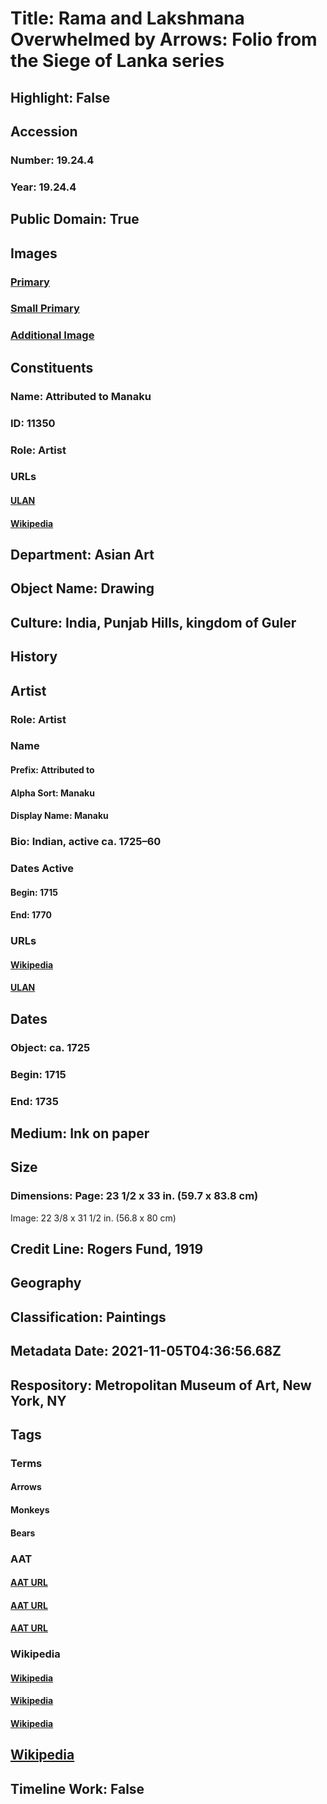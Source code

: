 # Title: Rama and Lakshmana Overwhelmed by Arrows: Folio from the Siege of Lanka series
## Highlight: False
## Accession
### Number: 19.24.4
### Year: 19.24.4
## Public Domain: True
## Images
### [Primary](https://images.metmuseum.org/CRDImages/as/original/DP227584.jpg)
### [Small Primary](https://images.metmuseum.org/CRDImages/as/web-large/DP227584.jpg)
### [Additional Image](https://images.metmuseum.org/CRDImages/as/original/LC-19_24_4_002.jpg)
## Constituents
### Name: Attributed to Manaku
### ID: 11350
### Role: Artist
### URLs
#### [ULAN](http://vocab.getty.edu/page/ulan/500321989)
#### [Wikipedia](https://www.wikidata.org/wiki/Q16611568)
## Department: Asian Art
## Object Name: Drawing
## Culture: India, Punjab Hills, kingdom of Guler
## History
## Artist
### Role: Artist
### Name
#### Prefix: Attributed to
#### Alpha Sort: Manaku
#### Display Name: Manaku
### Bio: Indian, active ca. 1725–60
### Dates Active
#### Begin: 1715
#### End: 1770
### URLs
#### [Wikipedia](https://www.wikidata.org/wiki/Q16611568)
#### [ULAN](http://vocab.getty.edu/page/ulan/500321989)
## Dates
### Object: ca. 1725
### Begin: 1715
### End: 1735
## Medium: Ink on paper
## Size
### Dimensions: Page: 23 1/2 x 33 in. (59.7 x 83.8 cm)
Image: 22 3/8 x 31 1/2 in. (56.8 x 80 cm)
## Credit Line: Rogers Fund, 1919
## Geography
## Classification: Paintings
## Metadata Date: 2021-11-05T04:36:56.68Z
## Respository: Metropolitan Museum of Art, New York, NY
## Tags
### Terms
#### Arrows
#### Monkeys
#### Bears
### AAT
#### [AAT URL](http://vocab.getty.edu/page/aat/300036976)
#### [AAT URL](http://vocab.getty.edu/page/aat/300250028)
#### [AAT URL](http://vocab.getty.edu/page/aat/300266516)
### Wikipedia
#### [Wikipedia]()
#### [Wikipedia]()
#### [Wikipedia]()
## [Wikipedia](https://www.wikidata.org/wiki/Q78880133)
## Timeline Work: False